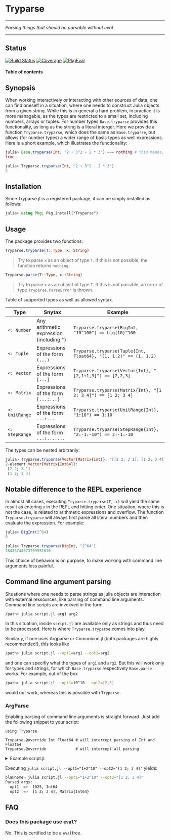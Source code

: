# Tryparse

---

*Parsing things that should be parsable without eval*

---

## Status


[![Build Status](https://github.com/thofma/Tryparse.jl/actions/workflows/CI.yml/badge.svg?branch=master)](https://github.com/thofma/Tryparse.jl/actions/workflows/CI.yml?query=branch%3Amaster)
[![Coverage](https://codecov.io/gh/thofma/Tryparse.jl/branch/master/graph/badge.svg)](https://codecov.io/gh/thofma/Tryparse.jl)
[![PkgEval](https://JuliaCI.github.io/NanosoldierReports/pkgeval_badges/T/Tryparse.svg)](https://JuliaCI.github.io/NanosoldierReports/pkgeval_badges/T/Tryparse.html)

#### Table of contents

## Synopsis

When working interactively or interacting with other sources of data, one can find oneself in a situation, where one needs to construct Julia objects from a given string. While this is in general a hard problem, in practice it is more managable, as the types are restricted to a small set, including numbers, arrays or tuples. For number types `Base.tryparse` provides this functionality, as long as the string is a literal interger.
Here we provide a function `Tryparse.tryparse`, which does the same as `Base.tryparse`, but allows (for number types) a wider range of basic types as well expressions. Here is a short example, which illustrates the functionality:

```julia
julia> Base.tryparse(Int, "2 + 3^2 - 2 * 3") === nothing # this means, parsing could not be done
true

julia> Tryparse.tryparse(Int, "2 + 3^2 - 2 * 3")
5
```

## Installation

Since Tryparse.jl is a registered package, it can be simply installed as follows:
```julia
julia> using Pkg; Pkg.install("Tryparse")
```

## Usage

The package provides two functions:
```julia
Tryparse.tryparse(T::Type, x::String)
```
> Try to parse `x` as an object of type `T`. If this is not possible, the function returns `nothing`.

```julia
Tryparse.parse(T::Type, x::String)
```
> Try to parse `x` as an object of type `T`. If this is not possible, an error of type `Tryparse.ParseError` is thrown.

Table of supported types as well as allowed syntax.

| Type     | Snytax | Example |
-----------|--------|-----|
| `<: Number` | Any arithmetic expression (including `^`) | `Tryparse.tryparse(BigInt, "10^100") == big(10)^100` |
| `<: Tuple` | Expressions of the form `(...)` | `Tryparse.tryparse(Tuple{Int, Float64}, "(1, 1.2)" == (1, 1.2)` |
| `<: Vector` | Expressions of the form `[...]` | `Tryparse.tryparse(Vector{Int}, "[2,1+1,3]") == [2,2,3]` |
| `<: Matrix` | Expressions of the form `[...;...]` | `Tryparse.tryparse(Matrix{Int}, "[1 2; 3 4]") == [1 2; 3 4]` |
| `<: UnitRange` | Expressions of the form `...:...` | `Tryparse.tryparse(UnitRange{Int}, "1:10") == 1:10` |
| `<: StepRange` | Expressions of the form `...:...:...` | `Tryparse.tryparse(StepRange{Int}, "2:-1:-10") == 2:-1:-10` |

The types can be nested arbitrarily:

```julia
julia> Tryparse.tryparse(Vector{Matrix{Int}}, "[[2 2; 3 1], [1 2; 3 4]]")
2-element Vector{Matrix{Int64}}:
 [2 2; 3 1]
 [1 2; 3 4]
```

## Notable difference to the REPL experience

In almost all cases, executing `Tryparse.tryparse(T, x)` will yield the same result as entering `x` in the REPL and hitting enter. One situation, where this is not the case, is related to arithmetic expressions and overflow. The function `Tryparse.tryparse` will always first parse all literal numbers and then evaluate the expression. For example:

```julia
julia> BigInt(2^64)
0

julia> Tryparse.tryparse(BigInt, "2^64")
18446744073709551616
```

This choice of behavior is on purpose, to make working with command line arguments less painful.

## Command line argument parsing

Situations where one needs to parse strings as julia objects are interaction with external ressources, like parsing of command line arguments. Command line scripts are invokved in the form

```bash
/path> julia script.jl arg1 arg2
```

In this situation, inside `script.jl` are available only as strings and thus need to be processed. Here is where `Tryparse.tryparse` comes into play.

Similarly, if one uses Argparse or Comonicon.jl (both packages are highly recommended!), this looks like
```bash
/path> julia script.jl --opt1=arg1 --opt2=arg2
```
and one can specifiy what the types of `arg1` and `arg2`. But this will work only for types and strings, for which `Base.tryparse` respectively `Base.parse` works. For example, out of the box
```bash
/path> julia script.jl --opt1=10^10 --opt2=[2,3]
```
would not work, whereas this is possible with `Tryparse`.

### ArgParse

Enabling parsing of command line arguments is straight forward. Just add the following snippet to your script:

```
using Tryparse

Tryparse.@override Int Float64 # will intercept parsing of Int and Float64
Tryparse.@override             # will intercept all parsing
```

<details>
    <summary>Example script.jl:</summary>
    ```julia
    using ArgParse, TryParse

    Tryparse.@override Int Matrix{Int}

    function parse_commandline()
        s = ArgParseSettings()
        @add_arg_table! s begin
        "--opt1"
            help = "an option with an argument"
            arg_type = Int
            default = 0
        "--opt2", "-o"
            help = "another option with an argument"
            arg_type = Matrix{Int}
            default = [0 0; 0 0]
        end
        return parse_args(s)
    end

    function main()
        parsed_args = parse_commandline()
        println("Parsed args:")
        for (arg,val) in parsed_args
            println("  $arg  =>  $val, $(typeof(val))")
        end
    end
    main()
    ```
</details>

Executing `julia script.jl --opt1="1+2^10" --opt2="[1 2; 3 4]"` yields:
```bash
bla@home> julia script.jl --opt1="1+2^10" --opt2="[1 2; 3 4]"
Parsed args:
  opt1  =>  1025, Int64
  opt2  =>  [1 2; 3 4], Matrix{Int64}
```

### 

## FAQ

### Does this package use `eval`?

No. This is certified to be a `eval`free.
